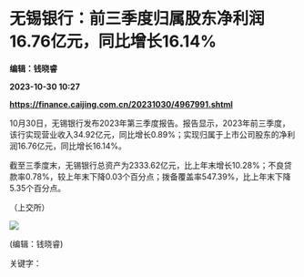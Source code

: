 # 无锡银行：前三季度归属股东净利润16.76亿元，同比增长16.14%
**编辑：钱晓睿**

**2023-10-30 10:27**

**https://finance.caijing.com.cn/20231030/4967991.shtml**

10月30日，无锡银行发布2023年第三季度报告。报告显示，2023年前三季度，该行实现营业收入34.92亿元，同比增长0.89%；实现归属于上市公司股东的净利润16.76亿元，同比增长16.14%。

截至三季度末，无锡银行总资产为2333.62亿元，比上年末增长10.28%；不良贷款率0.78%，较上年末下降0.03个百分点；拨备覆盖率547.39%，比上年末下降5.35个百分点。

（上交所）

![](https://tx1.cdn.caijing.com.cn/2014-03-27/114048455.jpg)

(编辑：钱晓睿)

关键字：
